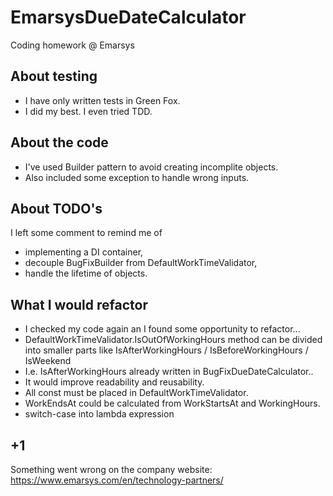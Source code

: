 # EmarsysDueDateCalculator
Coding homework @ Emarsys

## About testing
- I have only written tests in Green Fox.
- I did my best. I even tried TDD.

## About the code
- I've used Builder pattern to avoid creating incomplite objects.
- Also included some exception to handle wrong inputs.

## About TODO's
I left some comment to remind me of 
- implementing a DI container,
- decouple BugFixBuilder from DefaultWorkTimeValidator,
- handle the lifetime of objects.

## What I would refactor
- I checked my code again an I found some opportunity to refactor...
- DefaultWorkTimeValidator.IsOutOfWorkingHours method can be divided into smaller parts like IsAfterWorkingHours / IsBeforeWorkingHours / IsWeekend
- I.e. IsAfterWorkingHours already written in BugFixDueDateCalculator..
- It would improve readability and reusability.
- All const must be placed in DefaultWorkTimeValidator.
- WorkEndsAt could be calculated from WorkStartsAt and WorkingHours.
- switch-case into lambda expression

## +1
Something went wrong on the company website:
https://www.emarsys.com/en/technology-partners/
